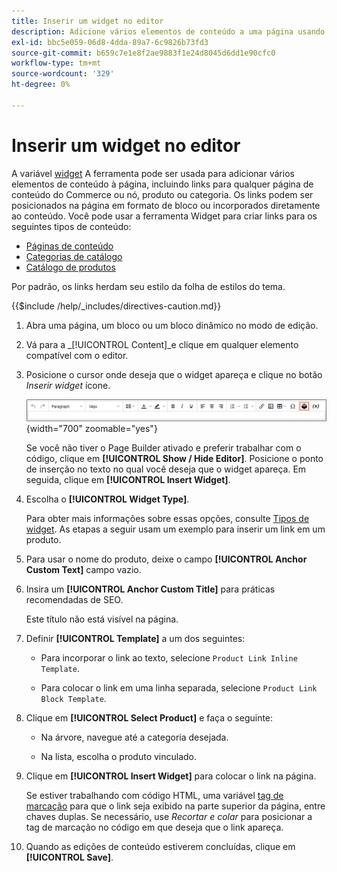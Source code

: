 ```yaml
---
title: Inserir um widget no editor
description: Adicione vários elementos de conteúdo a uma página usando a ferramenta widget no editor WYSIWYG.
exl-id: bbc5e059-06d8-4dda-89a7-6c9826b73fd3
source-git-commit: b659c7e1e8f2ae9883f1e24d8045d6dd1e90cfc0
workflow-type: tm+mt
source-wordcount: '329'
ht-degree: 0%

---
```


# Inserir um widget no editor

A variável [widget](widget-create.md) A ferramenta pode ser usada para adicionar vários elementos de conteúdo à página, incluindo links para qualquer página de conteúdo do Commerce ou nó, produto ou categoria. Os links podem ser posicionados na página em formato de bloco ou incorporados diretamente ao conteúdo. Você pode usar a ferramenta Widget para criar links para os seguintes tipos de conteúdo:

- [Páginas de conteúdo](pages.md)
- [Categorias de catálogo](../catalog/categories.md)
- [Catálogo de produtos](../catalog/product-create.md)

Por padrão, os links herdam seu estilo da folha de estilos do tema.

{{$include /help/_includes/directives-caution.md}}

1. Abra uma página, um bloco ou um bloco dinâmico no modo de edição.

1. Vá para a _[!UICONTROL Content]_e clique em qualquer elemento compatível com o editor.

1. Posicione o cursor onde deseja que o widget apareça e clique no botão _Inserir widget_ ícone.

   ![Barra de ferramentas do editor - Inserir widget](./assets/editor-toolbar-widget-button.png){width="700" zoomable="yes"}

   Se você não tiver o Page Builder ativado e preferir trabalhar com o código, clique em **[!UICONTROL Show / Hide Editor]**. Posicione o ponto de inserção no texto no qual você deseja que o widget apareça. Em seguida, clique em **[!UICONTROL Insert Widget]**.

1. Escolha o **[!UICONTROL Widget Type]**.

   Para obter mais informações sobre essas opções, consulte [Tipos de widget](widgets.md#widget-types). As etapas a seguir usam um exemplo para inserir um link em um produto.

1. Para usar o nome do produto, deixe o campo **[!UICONTROL Anchor Custom Text]** campo vazio.

1. Insira um **[!UICONTROL Anchor Custom Title]** para práticas recomendadas de SEO.

   Este título não está visível na página.

1. Definir **[!UICONTROL Template]** a um dos seguintes:

   - Para incorporar o link ao texto, selecione `Product Link Inline Template`.

   - Para colocar o link em uma linha separada, selecione `Product Link Block Template`.

1. Clique em **[!UICONTROL Select Product]** e faça o seguinte:

   - Na árvore, navegue até a categoria desejada.

   - Na lista, escolha o produto vinculado.

1. Clique em **[!UICONTROL Insert Widget]** para colocar o link na página.

   Se estiver trabalhando com código HTML, uma variável [tag de marcação](../systems/markup-tags.md) para que o link seja exibido na parte superior da página, entre chaves duplas. Se necessário, use _Recortar e colar_ para posicionar a tag de marcação no código em que deseja que o link apareça.

1. Quando as edições de conteúdo estiverem concluídas, clique em **[!UICONTROL Save]**.

